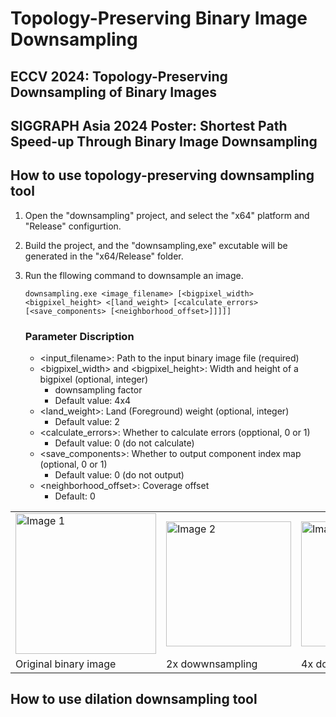 # Topology-Preserving Binary Image Downsampling

## ECCV 2024: Topology-Preserving Downsampling of Binary Images
## SIGGRAPH Asia 2024 Poster: Shortest Path Speed-up Through Binary Image Downsampling
## How to use topology-preserving downsampling tool

1. Open the "downsampling" project, and select the "x64" platform and "Release" configurtion.
2. Build the project, and the "downsampling,exe" excutable will be generated in the "x64/Release" folder.
3. Run the fllowing command to downsample an image.

   ```
   downsampling.exe <image_filename> [<bigpixel_width> <bigpixel_height> <[land_weight> [<calculate_errors> [<save_components> [<neighborhood_offset>]]]]]
   ```
   ### Parameter Discription
   - <input_filename>: Path to the input binary image file (required)
   - <bigpixel_width> and <bigpixel_height>: Width and height of a bigpixel (optional, integer)
     - downsampling factor
     - Default value: 4x4
   - <land_weight>: Land (Foreground) weight (optional, integer)
     - Default value: 2
   - <calculate_errors>: Whether to calculate errors (opptional, 0 or 1)
     - Default value: 0 (do not calculate)
   - <save_components>: Whether to output component index map (optional, 0 or 1)
     - Default value: 0 (do not output)
   - <neighborhood_offset>: Coverage offset
      - Default: 0

<div style="display: flex, "width: 100%;"; justify-content: center;">
  <table>
    <tr>
      <td><img src="https://github.com/chenchiachia/BinaryImageDownsampling/blob/main/downsampling/images/BinaryMask/19_112.png" alt="Image 1" width="225"></td>
       <td><img src="https://github.com/chenchiachia/BinaryImageDownsampling/blob/main/downsampling/images/BinaryMask/19_112.png.256x256.png" alt="Image 2" width="200"></td>
       <td><img src="https://github.com/chenchiachia/BinaryImageDownsampling/blob/main/downsampling/images/BinaryMask/19_112.png.128x128.png" alt="Image 3" width="200"></td>
      <td><img src="https://github.com/chenchiachia/BinaryImageDownsampling/blob/main/downsampling/images/BinaryMask/19_112.png.64x64.png" alt="Image 4" width="200"></td>
       <td><img src="https://github.com/chenchiachia/BinaryImageDownsampling/blob/main/downsampling/images/BinaryMask/19_112.png.32x32.png" alt="Image 5" width="200"></td>
    </tr>
    <tr>
      <td>Original binary image</td>
       <td>2x dowwnsampling</td>
       <td>4x dowwnsampling</td>
       <td>8x dowwnsampling</td>
       <td>16x dowwnsampling</td>
    </tr>
  </table>
</div>

## How to use dilation downsampling tool
